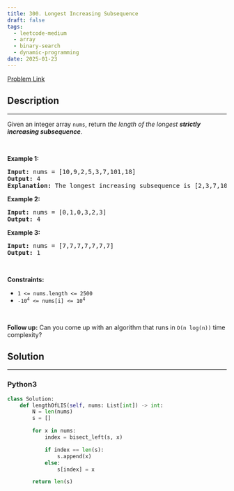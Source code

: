 ```yaml
---
title: 300. Longest Increasing Subsequence
draft: false
tags: 
  - leetcode-medium
  - array
  - binary-search
  - dynamic-programming
date: 2025-01-23
---
```


[Problem Link](https://leetcode.com/problems/longest-increasing-subsequence/)

## Description

---
<p>Given an integer array <code>nums</code>, return <em>the length of the longest <strong>strictly increasing </strong></em><span data-keyword="subsequence-array"><em><strong>subsequence</strong></em></span>.</p>

<p>&nbsp;</p>
<p><strong class="example">Example 1:</strong></p>

<pre>
<strong>Input:</strong> nums = [10,9,2,5,3,7,101,18]
<strong>Output:</strong> 4
<strong>Explanation:</strong> The longest increasing subsequence is [2,3,7,101], therefore the length is 4.
</pre>

<p><strong class="example">Example 2:</strong></p>

<pre>
<strong>Input:</strong> nums = [0,1,0,3,2,3]
<strong>Output:</strong> 4
</pre>

<p><strong class="example">Example 3:</strong></p>

<pre>
<strong>Input:</strong> nums = [7,7,7,7,7,7,7]
<strong>Output:</strong> 1
</pre>

<p>&nbsp;</p>
<p><strong>Constraints:</strong></p>

<ul>
	<li><code>1 &lt;= nums.length &lt;= 2500</code></li>
	<li><code>-10<sup>4</sup> &lt;= nums[i] &lt;= 10<sup>4</sup></code></li>
</ul>

<p>&nbsp;</p>
<p><b>Follow up:</b>&nbsp;Can you come up with an algorithm that runs in&nbsp;<code>O(n log(n))</code> time complexity?</p>


## Solution

---
### Python3
``` py title='longest-increasing-subsequence'
class Solution:
    def lengthOfLIS(self, nums: List[int]) -> int:
        N = len(nums)
        s = []

        for x in nums:
            index = bisect_left(s, x)

            if index == len(s):
                s.append(x)
            else:
                s[index] = x

        return len(s)
```

